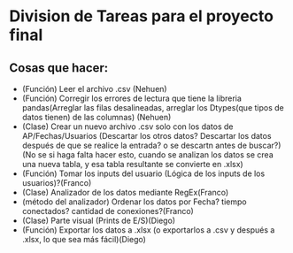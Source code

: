 # Division de Tareas para el proyecto final

## Cosas que hacer:
  - (Función) Leer el archivo .csv (Nehuen)
  - (Función) Corregir los errores de lectura que tiene la libreria pandas(Arreglar las filas desalineadas, arreglar los Dtypes(que tipos de datos tienen) de las columnas) (Nehuen)
  - (Clase) Crear un nuevo archivo .csv solo con los datos de AP/Fechas/Usuarios (Descartar los otros datos? Descartar los datos después de que se realice la entrada? o se descartn antes de buscar?)(No se si haga falta hacer esto, cuando se analizan los datos se crea una nueva tabla, y esa tabla resultante se convierte en .xlsx)
  - (Función) Tomar los inputs del usuario (Lógica de los inputs de los usuarios)?(Franco)
  - (Clase) Analizador de los datos mediante RegEx(Franco)
  - (método del analizador) Ordenar los datos por Fecha? tiempo conectados? cantidad de conexiones?(Franco)
  - (Clase) Parte visual (Prints de E/S)(Diego)
  - (Función) Exportar los datos a .xlsx (o exportarlos a .csv y después a .xlsx, lo que sea más fácil)(Diego)
